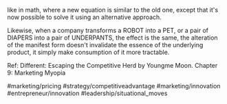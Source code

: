 like in math, where a new equation is similar to the old one, except that it's now possible to solve it using an alternative approach. 

Likewise, when a company transforms a ROBOT into a PET, or a pair of DIAPERS into a pair of UNDERPANTS, the effect is the same, the alteration of the manifest form doesn't invalidate the essence of the underlying product, it simply make consumption of it more tractable.

Ref: Different: Escaping the Competitive Herd by Youngme Moon. Chapter 9: Marketing Myopia

#marketing/pricing #strategy/competitiveadvantage #marketing/innovation #entrepreneur/innovation #leadership/situational_moves 